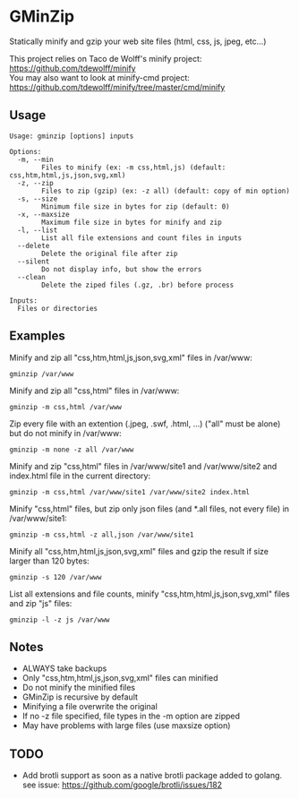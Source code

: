 # GMinZip
Statically minify and gzip your web site files (html, css, js, jpeg, etc...)

This project relies on Taco de Wolff's minify project: https://github.com/tdewolff/minify  
You may also want to look at minify-cmd project: https://github.com/tdewolff/minify/tree/master/cmd/minify

## Usage

	Usage: gminzip [options] inputs

	Options:
	  -m, --min
			Files to minify (ex: -m css,html,js) (default: css,htm,html,js,json,svg,xml)
	  -z, --zip
			Files to zip (gzip) (ex: -z all) (default: copy of min option)
	  -s, --size
			Minimum file size in bytes for zip (default: 0)
	  -x, --maxsize
			Maximum file size in bytes for minify and zip
	  -l, --list
			List all file extensions and count files in inputs
	  --delete
			Delete the original file after zip
	  --silent
			Do not display info, but show the errors
	  --clean
			Delete the ziped files (.gz, .br) before process

	Inputs:
	  Files or directories

## Examples

Minify and zip all "css,htm,html,js,json,svg,xml" files in /var/www:

	gminzip /var/www

Minify and zip all "css,html" files in /var/www:

	gminzip -m css,html /var/www

Zip every file with an extention (.jpeg, .swf, .html, ...) ("all" must be alone) but do not minify in /var/www:

	gminzip -m none -z all /var/www

Minify and zip "css,html" files in /var/www/site1 and /var/www/site2 and index.html file in the current directory:

	gminzip -m css,html /var/www/site1 /var/www/site2 index.html

Minify "css,html" files, but zip only json files (and *.all files, not every file) in /var/www/site1:

	gminzip -m css,html -z all,json /var/www/site1

Minify all "css,htm,html,js,json,svg,xml" files and gzip the result if size larger than 120 bytes:

	gminzip -s 120 /var/www

List all extensions and file counts, minify "css,htm,html,js,json,svg,xml" files and zip "js" files:

	gminzip -l -z js /var/www

## Notes

* ALWAYS take backups
* Only "css,htm,html,js,json,svg,xml" files can minified
* Do not minify the minified files
* GMinZip is recursive by default
* Minifying a file overwrite the original
* If no -z file specified, file types in the -m option are zipped
* May have problems with large files (use maxsize option)

## TODO

* Add brotli support as soon as a native brotli package added to golang.  
  see issue: https://github.com/google/brotli/issues/182

